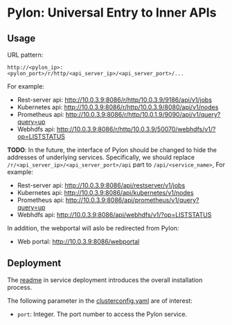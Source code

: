 # Pylon: Universal Entry to Inner APIs

## Usage

URL pattern:

```
http://<pylon_ip>:<pylon_port>/r/http/<api_server_ip>/<api_server_port>/...
```

For example:

- Rest-server api: http://10.0.3.9:8086/r/http/10.0.3.9/9186/api/v1/jobs
- Kubernetes api: http://10.0.3.9:8086/r/http/10.0.3.9/8080/api/v1/nodes
- Prometheus api: http://10.0.3.9:8086/r/http/10.0.1.9/9090/api/v1/query?query=up
- Webhdfs api: http://10.0.3.9:8086/r/http/10.0.3.9/50070/webhdfs/v1/?op=LISTSTATUS

**TODO**: In the future, the interface of Pylon should be changed to hide the addresses of underlying services. Specifically, we should replace `/r/<api_server_ip>/<api_server_port>/api` part to `/api/<service_name>`, For example:

- Rest-server api: http://10.0.3.9:8086/api/restserver/v1/jobs
- Kubernetes api: http://10.0.3.9:8086/api/kubernetes/v1/nodes
- Prometheus api: http://10.0.3.9:8086/api/prometheus/v1/query?query=up
- Webhdfs api: http://10.0.3.9:8086/api/webhdfs/v1/?op=LISTSTATUS

In addition, the webportal will aslo be redirected from Pylon:

- Web portal: http://10.0.3.9:8086/webportal

## Deployment

The [readme](../service-deployment/README.md) in service deployment introduces the overall installation process. 

The following parameter in the [clusterconfig.yaml](../service-deployment/clusterconfig-example.yaml) are of interest:

- `port`: Integer. The port number to access the Pylon service. 
